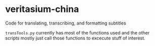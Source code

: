 # veritasium-china
Code for translating, transcribing, and formatting subtitles

`transTools.py` currently has most of the functions used and the other scripts mostly just call those functions to excecute stuff of interest.

